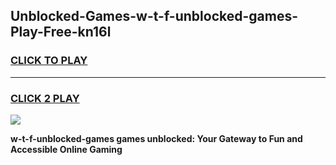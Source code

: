 
## Unblocked-Games-w-t-f-unblocked-games-Play-Free-kn16l
<h3>
<a href="https://premium76.site?title=w-t-f-unblocked-games&ref=09A">CLICK TO PLAY</a></h3>
<hr>

<h3>
<a href="https://premium76.site?title=w-t-f-unblocked-games&ref=09A">CLICK 2 PLAY</a>
  
</h3>

<a href="https://premium76.site?title=w-t-f-unblocked-games&ref=09A"><img src="https://clearcache.store/games.png"></a>


**w-t-f-unblocked-games games unblocked: Your Gateway to Fun and Accessible Online Gaming**
